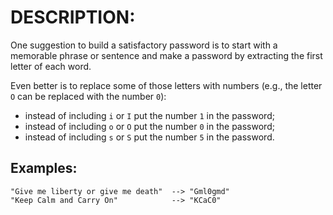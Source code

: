 # DESCRIPTION:

One suggestion to build a satisfactory password is to start with a memorable phrase or sentence and make a password by extracting the first letter of each word.

Even better is to replace some of those letters with numbers (e.g., the letter `O` can be replaced with the number `0`):

-   instead of including `i` or `I` put the number `1` in the password;
-   instead of including `o` or `O` put the number `0` in the password;
-   instead of including `s` or `S` put the number `5` in the password.

## Examples:

```
"Give me liberty or give me death"  --> "Gml0gmd"
"Keep Calm and Carry On"            --> "KCaC0"
```
